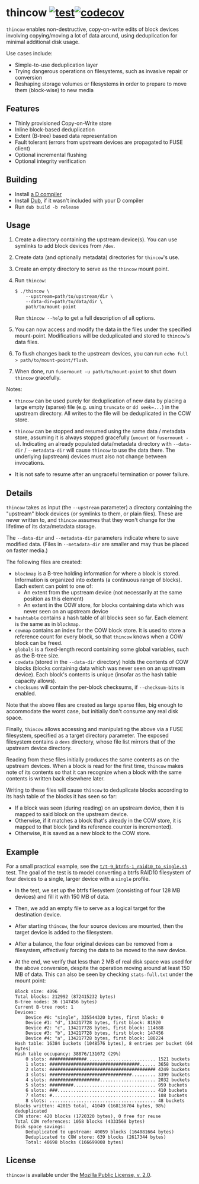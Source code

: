 thincow [![test](https://github.com/CyberShadow/aconfmgr/actions/workflows/test.yml/badge.svg)](https://github.com/CyberShadow/aconfmgr/actions/workflows/test.yml)[![codecov](https://codecov.io/gh/CyberShadow/thincow/branch/master/graph/badge.svg?token=RKDOR5ID8L)](https://codecov.io/gh/CyberShadow/thincow)
=======

`thincow` enables non-destructive, copy-on-write edits of block devices involving copying/moving a lot of data around, using deduplication for minimal additional disk usage.

Use cases include:

- Simple-to-use deduplication layer
- Trying dangerous operations on filesystems, such as invasive repair or conversion
- Reshaping storage volumes or filesystems in order to prepare to move them (block-wise) to new media

Features
--------

- Thinly provisioned Copy-on-Write store
- Inline block-based deduplication
- Extent (B-tree) based data representation
- Fault tolerant (errors from upstream devices are propagated to FUSE client)
- Optional incremental flushing
- Optional integrity verification

Building
--------

- Install [a D compiler](https://dlang.org/download.html)
- Install [Dub](https://github.com/dlang/dub), if it wasn't included with your D compiler
- Run `dub build -b release`

Usage
-----

1. Create a directory containing the upstream device(s).
   You can use symlinks to add block devices from `/dev`.

2. Create data (and optionally metadata) directories for `thincow`'s use.

3. Create an empty directory to serve as the `thincow` mount point.

3. Run `thincow`:

       $ ./thincow \
           --upstream=path/to/upstream/dir \
           --data-dir=path/to/data/dir \
           path/to/mount-point

   Run `thincow --help` to get a full description of all options.

4. You can now access and modify the data in the files under the specified mount-point.
   Modifications will be deduplicated and stored to `thincow`'s data files.

5. To flush changes back to the upstream devices, you can run `echo full > path/to/mount-point/flush`.

6. When done, run `fusermount -u path/to/mount-point` to shut down `thincow` gracefully.

Notes:

- `thincow` can be used purely for deduplication of new data by placing a large empty (sparse) file (e.g. using `truncate` or `dd seek=...`) in the upstream directory.
  All writes to the file will be deduplicated in the COW store.

- `thincow` can be stopped and resumed using the same data / metadata store, 
  assuming it is always stopped gracefully (`umount` or `fusermount -u`).
  Indicating an already populated data/metadata directory with `--data-dir` / `--metadata-dir` 
  will cause `thincow` to use the data there.
  The underlying (upstream) devices must also not change between invocations.

- It is not safe to resume after an ungraceful termination or power failure.

Details
-------

`thincow` takes as input (the `--upstream` parameter) a directory containing the "upstream" block devices (or symlinks to them, or plain files).
These are never written to, and `thincow` assumes that they won't change for the lifetime of its data/metadata storage.

The `--data-dir` and `--metadata-dir` parameters indicate where to save modified data. (Files in `--metadata-dir` are smaller and may thus be placed on faster media.) 

The following files are created:

- `blockmap` is a B-tree holding information for where a block is stored. Information is organized into extents (a continuous range of blocks). Each extent can point to one of:
  - An extent from the upstream device (not necessarily at the same position as this element)
  - An extent in the COW store, for blocks containing data which was never seen on an upstream device
- `hashtable` contains a hash table of all blocks seen so far. Each element is the same as in `blockmap`.
- `cowmap` contains an index for the COW block store. It is used to store a reference count for every block, so that `thincow` knows when a COW block can be freed.
- `globals` is a fixed-length record containing some global variables, such as the B-tree size.
- `cowdata` (stored in the `--data-dir` directory) holds the contents of COW blocks (blocks containing data which was never seen on an upstream device). Each block's contents is unique (insofar as the hash table capacity allows).
- `checksums` will contain the per-block checksums, if `--checksum-bits` is enabled.

Note that the above files are created as large sparse files, big enough to accommodate the worst case, but initially don't consume any real disk space.

Finally, `thincow` allows accessing and manipulating the above via a FUSE filesystem, specified as a target directory parameter. 
The exposed filesystem contains a `devs` directory, whose file list mirrors that of the upstream device directory.

Reading from these files initially produces the same contents as on the upstream devices. When a block is read for the first time, `thincow` makes note of its contents so that it can recognize when a block with the same contents is written back elsewhere later.

Writing to these files will cause `thincow` to deduplicate blocks according to its hash table of the blocks it has seen so far:

- If a block was seen (during reading) on an upstream device, then it is mapped to said block on the upstream device. 
- Otherwise, if it matches a block that's already in the COW store, it is mapped to that block (and its reference counter is incremented).
- Otherwise, it is saved as a new block to the COW store.

Example
-------

For a small practical example, see the [`t/t-9_btrfs-1_raid10_to_single.sh`](https://github.com/cybershadow/thincow/blob/master/t/t-9_btrfs-1_raid10_to_single.sh) test. 
The goal of the test is to model converting a btrfs RAID10 filesystem of four devices to a single, larger device with a `single` profile.

- In the test, we set up the btrfs filesystem (consisting of four 128 MB devices) and fill it with 150 MB of data.
- Then, we add an empty file to serve as a logical target for the destination device.
- After starting `thincow`, the four source devices are mounted, then the target device is added to the filesystem.
- After a balance, the four original devices can be removed from a filesystem, effectively forcing the data to be moved to the new device.
- At the end, we verify that less than 2 MB of real disk space was used for the above conversion, despite the operation moving around at least 150 MB of data.
  This can also be seen by checking `stats-full.txt` under the mount point:
  
      Block size: 4096
      Total blocks: 212992 (872415232 bytes)
      B-tree nodes: 36 (147456 bytes)
      Current B-tree root: 1
      Devices:
          Device #0: "single", 335544320 bytes, first block: 0
          Device #1: "d", 134217728 bytes, first block: 81920
          Device #2: "c", 134217728 bytes, first block: 114688
          Device #3: "b", 134217728 bytes, first block: 147456
          Device #4: "a", 134217728 bytes, first block: 180224
      Hash table: 16384 buckets (1048576 bytes), 8 entries per bucket (64 bytes)
      Hash table occupancy: 38876/131072 (29%)
          0 slots: ##############.......................... 1521 buckets
          1 slots: ##################################...... 3658 buckets
          2 slots: ######################################## 4249 buckets
          3 slots: ###############################......... 3399 buckets
          4 slots: ###################..................... 2032 buckets
          5 slots: #########............................... 959 buckets
          6 slots: ###..................................... 410 buckets
          7 slots: #....................................... 108 buckets
          8 slots: ........................................ 48 buckets
      Blocks written: 42015 total, 41049 (168136704 bytes, 98%) deduplicated
      COW store: 420 blocks (1720320 bytes), 0 free for reuse
      Total COW references: 1058 blocks (4333568 bytes)
      Disk space savings:
          Deduplicated to upstream: 40059 blocks (164081664 bytes)
          Deduplicated to COW store: 639 blocks (2617344 bytes)
          Total: 40698 blocks (166699008 bytes)


License
-------

`thincow` is available under the [Mozilla Public License, v. 2.0](http://mozilla.org/MPL/2.0/).
